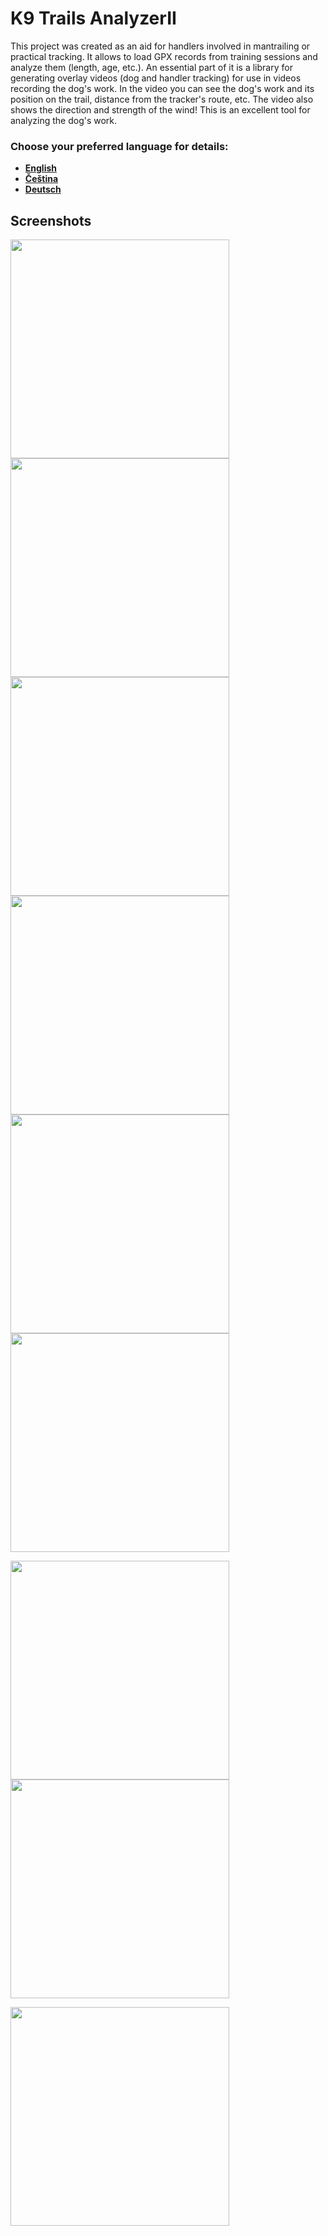 ﻿# K9 Trails AnalyzerII

This project was created as an aid for handlers involved in mantrailing or practical tracking.
It allows to load GPX records from training sessions and analyze them (length, age, etc.).
An essential part of it is a library for generating overlay videos (dog and handler tracking) for use in videos recording the dog's work. In the video you can see the dog's work and its position on the trail, distance from the tracker's route, etc. The video also shows the direction and strength of the wind! This is an excellent tool for analyzing the dog's work.


### Choose your preferred language for details: 
- **[English](Docs/README.en.md)**
- **[Čeština](Docs/README.cs.md)** 
- **[Deutsch](Docs/README.de.md)**

## Screenshots
<a href="https://github.com/mwrnckx/K9-Trails-AnalyzerII/blob/master/Docs/Screenshots/Form1a.jpg"><img src="https://github.com/mwrnckx/K9-Trails-AnalyzerII/blob/master/Docs/Screenshots/Form1a.jpg" width="350"></a>
<a href="https://github.com/mwrnckx/K9-Trails-AnalyzerII/blob/master/Docs/Screenshots/Form1b.jpg"><img src="https://github.com/mwrnckx/K9-Trails-AnalyzerII/blob/master/Docs/Screenshots/Form1b.jpg" width="350"></a>
<br> <a href="https://github.com/mwrnckx/K9-Trails-AnalyzerII/blob/master/Docs/Screenshots/total.jpg"><img src="https://github.com/mwrnckx/K9-Trails-AnalyzerII/blob/master/Docs/Screenshots/total.jpg" width="350"></a>
<a href="https://github.com/mwrnckx/K9-Trails-AnalyzerII/blob/master/Docs/Screenshots/length.jpg"><img src="https://github.com/mwrnckx/K9-Trails-AnalyzerII/blob/master/Docs/Screenshots/length.jpg" width="350"></a>
<br> <a href="https://github.com/mwrnckx/K9-Trails-AnalyzerII/blob/master/Docs/Screenshots/age.jpg"><img src="https://github.com/mwrnckx/K9-Trails-AnalyzerII/blob/master/Docs/Screenshots/age.jpg" width="350"></a>
<a href="https://github.com/mwrnckx/K9-Trails-AnalyzerII/blob/master/Docs/Screenshots/months.jpg"><img src="https://github.com/mwrnckx/K9-Trails-AnalyzerII/blob/master/Docs/Screenshots/months.jpg" width="350"></a>

<a href="https://github.com/mwrnckx/K9-Trails-AnalyzerII/blob/master/Docs/Screenshots/TrailsOnMap.png"><img src="https://github.com/mwrnckx/K9-Trails-AnalyzerII/blob/master/Docs/Screenshots/TrailsOnMap.png" width="350"></a>
<a href="https://github.com/mwrnckx/K9-Trails-AnalyzerII/blob/master/Docs/Screenshots/TrailDescriptionENG.png"><img src="https://github.com/mwrnckx/K9-Trails-AnalyzerII/blob/master/Docs/Screenshots/TrailDescriptionENG.png" width="350"></a>

<a href="https://github.com/mwrnckx/K9-Trails-AnalyzerII/blob/master/Docs/Screenshots/overlay.jpg"><img src="https://github.com/mwrnckx/K9-Trails-AnalyzerII/blob/master/Docs/Screenshots/overlay.jpg" width="350"></a>